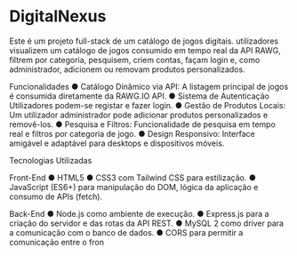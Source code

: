 # DigitalNexus

Este é um projeto full-stack de um catálogo de jogos digitais.
utilizadores visualizem um catálogo de jogos consumido em tempo real da API RAWG,
filtrem por categoria, pesquisem, criem contas, façam login e, como administrador,
adicionem ou removam produtos personalizados.

Funcionalidades
●​ Catálogo Dinâmico via API: A listagem principal de jogos é consumida diretamente
da RAWG.IO API.
●​ Sistema de Autenticação Utilizadores podem-se registar e fazer login.
●​ Gestão de Produtos Locais: Um utilizador administrador pode adicionar produtos
personalizados e removê-los.
●​ Pesquisa e Filtros: Funcionalidade de pesquisa em tempo real e filtros por
categoria de jogo.
●​ Design Responsivo: Interface amigável e adaptável para desktops e dispositivos
móveis.

Tecnologias Utilizadas

Front-End
●​ HTML5
●​ CSS3 com Tailwind CSS para estilização.
●​ JavaScript (ES6+) para manipulação do DOM, lógica da aplicação e consumo de
APIs (fetch).

Back-End
●​ Node.js como ambiente de execução.
●​ Express.js para a criação do servidor e das rotas da API REST.
●​ MySQL 2 como driver para a comunicação com o banco de dados.
●​ CORS para permitir a comunicação entre o fron
